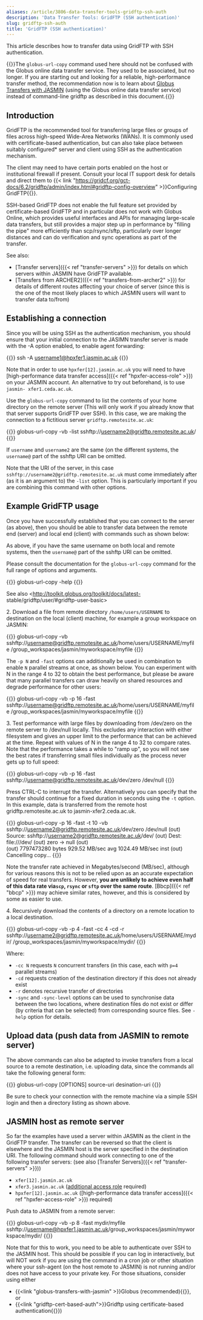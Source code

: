 ```yaml
---
aliases: /article/3806-data-transfer-tools-gridftp-ssh-auth
description: 'Data Transfer Tools: GridFTP (SSH authentication)'
slug: gridftp-ssh-auth
title: 'GridFTP (SSH authentication)'
---
```


This article describes how to transfer data using GridFTP with SSH
authentication.

{{<alert type="info">}}The `globus-url-copy` command used here should not be confused with the Globus online data transfer service. They used to be associated, but no longer. If you are starting out and looking for a reliable, high-performance transfer method, the recommendation now is to learn about [Globus Transfers with JASMIN](../globus-transfers-with-jasmin) (using the Globus online data transfer service) instead of command-line gridftp as described in this document.{{</alert>}}

## Introduction

GridFTP is the recommended tool for transferring large files or groups of
files across high-speed Wide-Area Networks (WANs). It is commonly used with
certificate-based authentication, but can also take place between suitably
configured* server and client using SSH as the authentication mechanism.

The client may need to have certain ports enabled on the host or institutional firewall if present. Consult your local IT support desk for details and direct them to {{< link "https://gridcf.org/gct-docs/6.2/gridftp/admin/index.html#gridftp-config-overview" >}}Configuring GridFTP{{</link>}}.

SSH-based GridFTP does not enable the full feature set provided by
certificate-based GridFTP and in particular does not work with Globus Online,
which provides useful interfaces and APIs for managing large-scale data
transfers, but still provides a major step up in performance by "filling the
pipe" more efficiently than scp/rsync/sftp, particularly over longer distances
and can do verification and sync operations as part of the transfer.

See also:

- [Transfer servers]({{< ref "transfer-servers" >}}) for details on which servers within JASMIN have GridFTP available.
- [Transfers from ARCHER2]({{< ref "transfers-from-archer2" >}}) for details of different routes affecting your choice of server (since this is the one of the most likely places to which JASMIN users will want to transfer data to/from)

## Establishing a connection

Since you will be using SSH as the authentication mechanism, you should ensure
that your initial connection to the JASIMN transfer server is made with the -A
option enabled, to enable agent forwarding:

{{<command user="user" host="localhost">}}
ssh -A username1@hpxfer1.jasmin.ac.uk
{{</command>}}

Note that in order to use `hpxfer[12].jasmin.ac.uk` you will need to have
[high-performance data transfer access]({{< ref "hpxfer-access-role" >}}) on
your JASMIN account. An alternative to try out beforehand, is to use `jasmin-
xfer1.ceda.ac.uk`.

Use the `globus-url-copy` command to list the contents of your home directory
on the remote server (This will only work if you already know that that server
supports GridFTP over SSH). In this case, we are making the connection to a
fictitious server `gridftp.remotesite.ac.uk`:

{{<command user="username" host="hpxfer1">}}
globus-url-copy -vb -list sshftp://username2@gridftp.remotesite.ac.uk/
{{</command>}}

If `username` and `username2` are the same (on the different systems, the
`username@` part of the sshftp URI can be omitted.

Note that the URI of the server, in this case
`sshftp://username2@gridftp.remotesite.ac.uk` must come immediately after (as
it is an argument to) the `-list` option. This is particularly important if
you are combining this command with other options.

## Example GridFTP usage

Once you have successfully established that you can connect to the server (as
above), then you should be able to transfer data between the remote end
(server) and local end (client) with commands such as shown below:

As above, if you have the same username on both local and remote systems, then
the `username@` part of the sshftp URI can be omitted.

Please consult the documentation for the `globus-url-copy` command for the
full range of options and arguments.

{{<command user="username" host="hpxfer1">}}
globus-url-copy -help
{{</command>}}

See also <http://toolkit.globus.org/toolkit/docs/latest-
stable/gridftp/user/#gridftp-user-basic>

2\. Download a file from remote directory `/home/users/USERNAME` to
destination on the local (client) machine, for example a group workspace on
JASMIN:

{{<command user="username" host="hpxfer1">}}
globus-url-copy -vb sshftp://username@gridftp.remotesite.ac.uk/home/users/USERNAME/myfile /group_workspaces/jasmin/myworkspace/myfile
{{</command>}}

The `-p N` and `-fast` options can additionally be used in combination to
enable `N` parallel streams at once, as shown below. You can experiment with N
in the range 4 to 32 to obtain the best performance, but please be aware that
many parallel transfers can draw heavily on shared resources and degrade
performance for other users:

{{<command user="username" host="hpxfer1">}}
globus-url-copy -vb -p 16 -fast sshftp://username@gridftp.remotesite.ac.uk/home/users/USERNAME/myfile /group_workspaces/jasmin/myworkspace/myfile
{{</command>}}

3\. Test performance with large files by downloading from /dev/zero on the
remote server to /dev/null locally. This excludes any interaction with either
filesystem and gives an upper limit to the performance that can be achieved at
the time. Repeat with values of N in the range 4 to 32 to compare rates. Note
that the performance takes a while to "ramp up", so you will not see the best
rates if transferring small files individually as the process never gets up to
full speed:

{{<command user="username" host="hpxfer1">}}
globus-url-copy -vb -p 16 -fast sshftp://username@gridftp.remotesite.ac.uk/dev/zero /dev/null
{{</command>}}

Press CTRL-C to interrupt the transfer. Alternatively you can specify that the
transfer should continue for a fixed duration in seconds using the `-t`
option. In this example, data is transferred from the remote host
gridftp.remotesite.ac.uk to jasmin-xfer2.ceda.ac.uk.

{{<command user="username" host="hpxfer1">}}
globus-url-copy -p 16 -fast -t 10 -vb sshftp://username2@gridftp.remotesite.ac.uk/dev/zero /dev/null
(out)    Source: sshftp://username2@gridftp.remotesite.ac.uk/dev/
(out)    Dest:   file:///dev/
(out)      zero  ->  null
(out)    
(out)       7797473280 bytes       929.52 MB/sec avg      1024.49 MB/sec inst
(out)    Cancelling copy...
{{</command>}}

Note the transfer rate achieved in Megabytes/second (MB/sec), although for
various reasons this is not to be relied upon as an accurate expectation of
speed for real transfers. However, **you are unlikely to achieve even half of
this data rate via`scp`, `rsync` or `sftp` over the same route**. [Bbcp]({{<
ref "bbcp" >}}) may achieve similar rates, however, and
this is considered by some as easier to use.

4\. Recursively download the contents of a directory on a remote location to a
local destination.

{{<command user="username" host="hpxfer1">}}
globus-url-copy -vb -p 4 -fast -cc 4 -cd -r sshftp://username2@gridftp.remotesite.ac.uk/home/users/USERNAME/mydir/ /group_workspaces/jasmin/myworkspace/mydir/
{{</command>}}

Where:

- `-cc N` requests `N` concurrent transfers (in this case, each with `p=4` parallel streams)
- `-cd` requests creation of the destination directory if this does not already exist
- `-r` denotes recursive transfer of directories
- `-sync` and `-sync-level` options can be used to synchronise data between the two locations, where destination files do not exist or differ (by criteria that can be selected) from corresponding source files. See `-help` option for details.

## Upload data (push data from JASMIN to remote server)

The above commands can also be adapted to invoke transfers from a local source
to a remote destination, i.e. uploading data, since the commands all take the
following general form:

{{<command user="username" host="hpxfer1">}}
globus-url-copy [OPTIONS] source-uri desination-uri
{{</command>}}

Be sure to check your connection with the remote machine via a simple SSH
login and then a directory listing as shown above.

## JASMIN host as remote server

So far the examples have used a server within JASMIN as the client in the
GridFTP transfer. The transfer can be reversed so that the client is elsewhere
and the JASMIN host is the server specified in the destination URI. The
following command should work connecting to one of the following transfer
servers: (see also [Transfer Servers]({{< ref "transfer-servers" >}}))

- `xfer[12].jasmin.ac.uk`
- `xfer3.jasmin.ac.uk` ([additional access role](https://accounts.jasmin.ac.uk/services/additional_services/xfer-sp) required)
- `hpxfer[12].jasmin.ac.uk` ([high-performance data transfer access]({{< ref "hpxfer-access-role" >}}) required)

Push data to JASMIN from a remote server:

{{<command user="username2" host="remotehost">}}
globus-url-copy -vb -p 8 -fast mydir/myfile sshftp://username@hpxfer1.jasmin.ac.uk/group_workspaces/jasmin/myworkspace/mydir/
{{</command>}}

Note that for this to work, you need to be able to authenticate over SSH to the JASMIN host. This should be possible if you can log in interactively, but will NOT work if you are using the command in a cron job or other situation where your ssh-agent (on the host remote to JASMIN) is not running and/or does not have access to your private key. For those situations, consider using either

- {{<link "globus-transfers-with-jasmin" >}}Globus (recommended){{</link>}}, or
- {{<link "gridftp-cert-based-auth">}}Gridftp using certificate-based authentication{{</link>}})